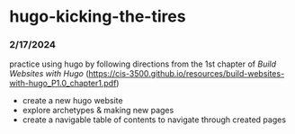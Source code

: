 # hugo-kicking-the-tires
### 2/17/2024
practice using hugo by following directions from the 1st chapter of <i>Build Websites with Hugo</i> (https://cis-3500.github.io/resources/build-websites-with-hugo_P1.0_chapter1.pdf)

- create a new hugo website
- explore archetypes & making new pages
- create a navigable table of contents to navigate through created pages
